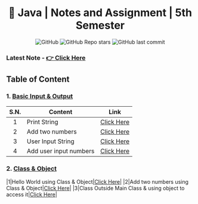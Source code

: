 <div align="center">


# 📜 Java | Notes and Assignment | 5th Semester

![GitHub](https://img.shields.io/github/license/zmercury/fifth-java?style=for-the-badge)
![GitHub Repo stars](https://img.shields.io/github/stars/zmercury/fifth-java?style=for-the-badge)
![GitHub last commit](https://img.shields.io/github/last-commit/zmercury/fifth-java?style=for-the-badge)


</div>



<!-- ### Latest Assignment of Dec 14 & 15 - [👉 Click Here](/Assignment/) -->
### Latest Note - [👉 Click Here](#)
## Table of Content

### 1. [Basic Input & Output](/Basic_IO/)
|S.N.|Content|Link|
|:-:|---------|:---------:|
|1|Print String|[Click Here](/Basic_IO/printString.java)|
|2|Add two numbers|[Click Here](/Basic_IO/addNum.java)|
|3|User Input String|[Click Here](/Basic_IO/userInputString.java)|
|4|Add user input numbers|[Click Here](/Basic_IO/addUserInputNumbers.java)|

### 2. [Class & Object](/Basic_IO_Class_Object/)
|1|Hello World using Class & Object|[Click Here](/Basic_IO_Class_Object/HelloWorld.java)|
|2|Add two numbers using Class & Object|[Click Here](/Basic_IO_Class_Object/AddTwoNums.java)|
|3|Class Outside Main Class & using object to access it|[Click Here](/Basic_IO_Class_Object/ClassOutsideMain.java)|
